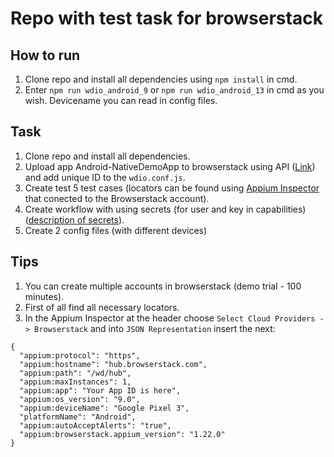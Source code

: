 # Repo with test task for browserstack

## How to run
1. Clone repo and install all dependencies using ```npm install``` in cmd.
2. Enter ```npm run wdio_android_9``` or ```npm run wdio_android_13``` in cmd as you wish. Devicename you can read in config files.

## Task
1.  Clone repo and install all dependencies.
2.  Upload app Android-NativeDemoApp to browserstack using API ([Link](https://www.browserstack.com/docs/app-automate/api-reference/appium/apps#upload-an-app)) and add unique ID to the ```wdio.conf.js```.
3.  Create test 5 test cases (locators can be found using [Appium Inspector](https://github.com/appium/appium-inspector/releases) that conected to the Browserstack account).
4.  Create workflow with using secrets (for user and key in capabilities)([description of secrets](https://docs.github.com/en/actions/security-guides/encrypted-secrets)).
5.  Create 2 config files (with different devices)

## Tips
1.  You can create multiple accounts in browserstack (demo trial - 100 minutes).
2.  First of all find all necessary locators.
3.  In the Appium Inspector at the header choose ```Select Cloud Providers -> Browserstack``` and into ```JSON Representation``` insert the next:
```
{
  "appium:protocol": "https",
  "appium:hostname": "hub.browserstack.com",
  "appium:path": "/wd/hub",
  "appium:maxInstances": 1,
  "appium:app": "Your App ID is here",
  "appium:os_version": "9.0",
  "appium:deviceName": "Google Pixel 3",
  "platformName": "Android",
  "appium:autoAcceptAlerts": "true",
  "appium:browserstack.appium_version": "1.22.0"
}
```
